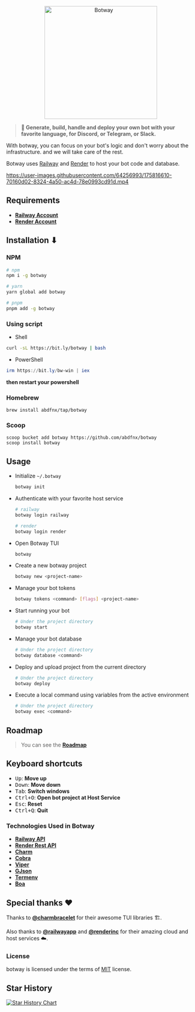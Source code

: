 <p align="center">
  <a href="https://botway.web.app" target="_blank">
    <img src="https://botway-cdn.onrender.com/botway.svg" alt="Botway" width="300">
  </a>
</p>

> **🤖 Generate, build, handle and deploy your own bot with your favorite language, for Discord, or Telegram, or Slack.**

With botway, you can focus on your bot's logic and don't worry about the infrastructure. and we will take care of the rest.

Botway uses [Railway][rw] and [Render][rnd] to host your bot code and database.

https://user-images.githubusercontent.com/64256993/175816610-70160d02-8324-4a50-ac4d-78e0993cd91d.mp4

## Requirements

- [**Railway Account**][rw]
- [**Render Account**][rnd]

## Installation ⬇

### NPM

```bash
# npm
npm i -g botway

# yarn
yarn global add botway

# pnpm
pnpm add -g botway
```

### Using script

- Shell

```bash
curl -sL https://bit.ly/botway | bash
```

- PowerShell

```powershell
irm https://bit.ly/bw-win | iex
```

**then restart your powershell**

### Homebrew

```
brew install abdfnx/tap/botway
```

### Scoop

```
scoop bucket add botway https://github.com/abdfnx/botway
scoop install botway
```

## Usage

- Initialize `~/.botway`

  ```bash
  botway init
  ```

- Authenticate with your favorite host service

  ```bash
  # railway
  botway login railway

  # render
  botway login render
  ```

- Open Botway TUI

  ```bash
  botway
  ```

- Create a new botway project

  ```bash
  botway new <project-name>
  ```

- Manage your bot tokens

  ```bash
  botway tokens <command> [flags] <project-name>
  ```

- Start running your bot

  ```bash
  # Under the project directory
  botway start
  ```

- Manage your bot database

  ```bash
  # Under the project directory
  botway database <command>
  ```

- Deploy and upload project from the current directory

  ```bash
  # Under the project directory
  botway deploy
  ```

- Execute a local command using variables from the active environment

  ```bash
  # Under the project directory
  botway exec <command>
  ```

## Roadmap

> You can see the [**Roadmap**](https://github.com/users/abdfnx/projects/10)

## Keyboard shortcuts

- <kbd>Up</kbd>: **Move up**
- <kbd>Down</kbd>: **Move down**
- <kbd>Tab</kbd>: **Switch windows**
- <kbd>Ctrl+O</kbd>: **Open bot project at Host Service**
- <kbd>Esc</kbd>: **Reset**
- <kbd>Ctrl+Q</kbd>: **Quit**

### Technologies Used in Botway

- [**Railway API**][rw]
- [**Render Rest API**][rnd]
- [**Charm**](https://charm.sh)
- [**Cobra**](https://github.com/spf13/cobra)
- [**Viper**](https://github.com/spf13/viper)
- [**GJson**](https://github.com/tidwall/gjson)
- [**Termenv**](https://github.com/muesli/termenv)
- [**Boa**](https://github.com/elewis787/boa)

## Special thanks ❤

Thanks to [**@charmbracelet**](https://github.com/charmbracelet) for their awesome TUI libraries 🏗.

Also thanks to [**@railwayapp**](https://github.com/railwayapp) and [**@renderinc**](https://github.com/renderinc) for their amazing cloud and host services ☁️.

### License

botway is licensed under the terms of [MIT](https://github.com/abdfnx/botway/blob/main/LICENSE) license.

## Star History

[![Star History Chart](https://api.star-history.com/svg?repos=abdfnx/botway&type=Date)](https://star-history.com/#abdfnx/botway)

[rw]: https://railway.app
[rnd]: https://render.com
